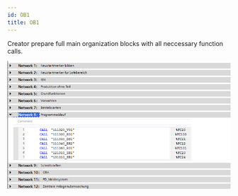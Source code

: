 ```yaml
---
id: OB1
title: OB1
---
```

Creator prepare full main organization blocks with all neccessary function calls.

![img](../../../../assets/docs/generation/programBlocks/ob/OB1.jpg)
